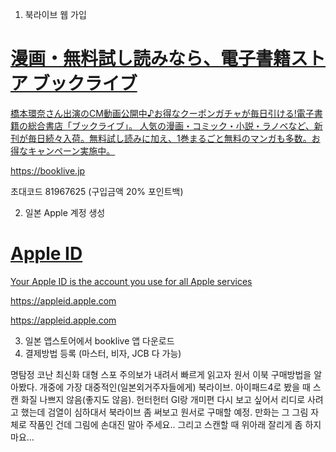 1. 북라이브 웹 가입 
<div class="rich-link-card-container"><a class="rich-link-card" href="https://booklive.jp" target="_blank">
	<div class="rich-link-image-container">
		<div class="rich-link-image" style="background-image: url('https://booklive.jp/favicon.ico?date=0930')">
	</div>
	</div>
	<div class="rich-link-card-text">
		<h1 class="rich-link-card-title">漫画・無料試し読みなら、電子書籍ストア ブックライブ</h1>
		<p class="rich-link-card-description">
		橋本環奈さん出演のCM動画公開中♪お得なクーポンガチャが毎日引ける!電子書籍の総合書店「ブックライブ」。 人気の漫画・コミック・小説・ラノベなど、新刊が毎日続々入荷。無料試し読みに加え、1巻まるごと無料のマンガも多数。お得なキャンペーン実施中。
		</p>
		<p class="rich-link-href">
		https://booklive.jp
		</p>
	</div>
</a></div>

초대코드 81967625 (구입금액 20% 포인트백)

2. 일본 Apple 계정 생성

<div class="rich-link-card-container"><a class="rich-link-card" href="https://appleid.apple.com" target="_blank">
	<div class="rich-link-image-container">
		<div class="rich-link-image" style="background-image: url('https://www.apple.com/ac/structured-data/images/open_graph_logo.png?202110180743')">
	</div>
	</div>
	<div class="rich-link-card-text">
		<h1 class="rich-link-card-title">Apple ID</h1>
		<p class="rich-link-card-description">
		Your Apple ID is the account you use for all Apple services
		</p>
		<p class="rich-link-href">
		https://appleid.apple.com
		</p>
	</div>
</a></div>

https://appleid.apple.com

3. 일본 앱스토어에서 booklive 앱 다운로드
4. 결제방법 등록 (마스터, 비자, JCB 다 가능)


명탐정 코난 최신화 대형 스포 주의보가 내려서 빠르게 읽고자 원서 이북 구매방법을 알아봤다.
개중에 가장 대중적인(일본외거주자들에게) 북라이브.
아이패드4로 봤을 때 스캔 화질 나쁘지 않음(좋지도 않음).
헌터헌터 GI랑 개미편 다시 보고 싶어서 리디로 사려고 했는데 검열이 심하대서 북라이브 좀 써보고 원서로 구매할 예정.
만화는 그 그림 자체로 작품인 건데 그림에 손대진 말아 주세요.. 그리고 스캔할 때 위아래 잘리게 좀 하지 마요...


